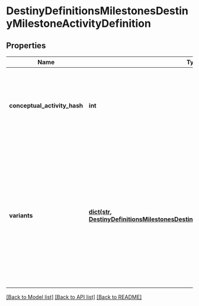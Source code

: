 # DestinyDefinitionsMilestonesDestinyMilestoneActivityDefinition

## Properties
Name | Type | Description | Notes
------------ | ------------- | ------------- | -------------
**conceptual_activity_hash** | **int** | The \&quot;Conceptual\&quot; activity hash. Basically, we picked the lowest level activity and are treating it as the canonical definition of the activity for rendering purposes.  If you care about the specific difficulty modes and variations, use the activities under \&quot;Variants\&quot;. | [optional] 
**variants** | [**dict(str, DestinyDefinitionsMilestonesDestinyMilestoneActivityVariantDefinition)**](DestinyDefinitionsMilestonesDestinyMilestoneActivityVariantDefinition.md) | A milestone-referenced activity can have many variants, such as Tiers or alternative modes of play.  Even if there is only a single variant, the details for these are represented within as a variant definition.  It is assumed that, if this DestinyMilestoneActivityDefinition is active, then all variants should be active.  If a Milestone could ever split the variants&#39; active status conditionally, they should all have their own DestinyMilestoneActivityDefinition instead! The potential duplication will be worth it for the obviousness of processing and use. | [optional] 

[[Back to Model list]](../README.md#documentation-for-models) [[Back to API list]](../README.md#documentation-for-api-endpoints) [[Back to README]](../README.md)


